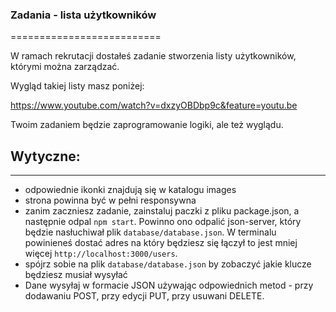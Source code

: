 ### Zadania - lista użytkowników
==========================


W ramach rekrutacji dostałeś zadanie stworzenia listy użytkowników, którymi można zarządzać.

Wygląd takiej listy masz poniżej:

https://www.youtube.com/watch?v=dxzyOBDbp9c&feature=youtu.be

Twoim zadaniem będzie zaprogramowanie logiki, ale też wyglądu.

## Wytyczne:
--------------------------
- odpowiednie ikonki znajdują się w katalogu images
- strona powinna być w pełni responsywna
- zanim zaczniesz zadanie, zainstaluj paczki z pliku package.json, a następnie odpal `npm start`. Powinno ono odpalić json-server, który będzie nasłuchiwał plik `database/database.json`. W terminalu powinieneś dostać adres na który będziesz się łączył to jest mniej więcej `http://localhost:3000/users`.
- spójrz sobie na plik `database/database.json` by zobaczyć jakie klucze będziesz musiał wysyłać
- Dane wysyłaj w formacie JSON używając odpowiednich metod - przy dodawaniu POST, przy edycji PUT, przy usuwani DELETE.